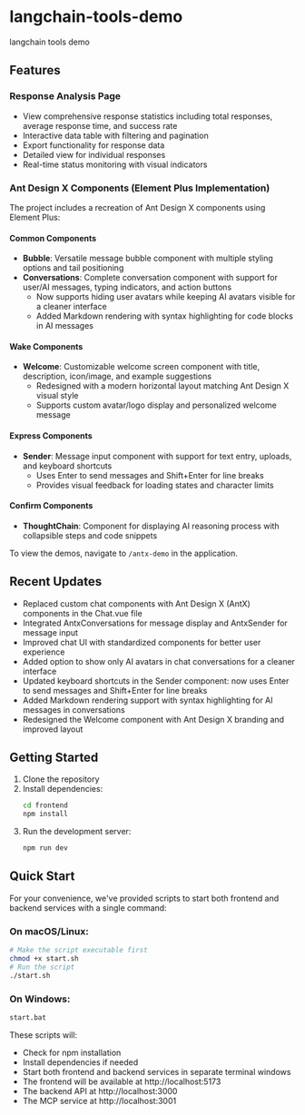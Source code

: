 # langchain-tools-demo
langchain tools demo

## Features

### Response Analysis Page
- View comprehensive response statistics including total responses, average response time, and success rate
- Interactive data table with filtering and pagination
- Export functionality for response data
- Detailed view for individual responses
- Real-time status monitoring with visual indicators

### Ant Design X Components (Element Plus Implementation)
The project includes a recreation of Ant Design X components using Element Plus:

#### Common Components
- **Bubble**: Versatile message bubble component with multiple styling options and tail positioning
- **Conversations**: Complete conversation component with support for user/AI messages, typing indicators, and action buttons
  - Now supports hiding user avatars while keeping AI avatars visible for a cleaner interface
  - Added Markdown rendering with syntax highlighting for code blocks in AI messages

#### Wake Components
- **Welcome**: Customizable welcome screen component with title, description, icon/image, and example suggestions
  - Redesigned with a modern horizontal layout matching Ant Design X visual style
  - Supports custom avatar/logo display and personalized welcome message

#### Express Components
- **Sender**: Message input component with support for text entry, uploads, and keyboard shortcuts
  - Uses Enter to send messages and Shift+Enter for line breaks
  - Provides visual feedback for loading states and character limits

#### Confirm Components
- **ThoughtChain**: Component for displaying AI reasoning process with collapsible steps and code snippets

To view the demos, navigate to `/antx-demo` in the application.

## Recent Updates
- Replaced custom chat components with Ant Design X (AntX) components in the Chat.vue file
- Integrated AntxConversations for message display and AntxSender for message input
- Improved chat UI with standardized components for better user experience
- Added option to show only AI avatars in chat conversations for a cleaner interface
- Updated keyboard shortcuts in the Sender component: now uses Enter to send messages and Shift+Enter for line breaks
- Added Markdown rendering support with syntax highlighting for AI messages in conversations
- Redesigned the Welcome component with Ant Design X branding and improved layout

## Getting Started

1. Clone the repository
2. Install dependencies:
   ```bash
   cd frontend
   npm install
   ```
3. Run the development server:
   ```bash
   npm run dev
   ```

## Quick Start

For your convenience, we've provided scripts to start both frontend and backend services with a single command:

### On macOS/Linux:
```bash
# Make the script executable first
chmod +x start.sh
# Run the script
./start.sh
```

### On Windows:
```bash
start.bat
```

These scripts will:
- Check for npm installation
- Install dependencies if needed
- Start both frontend and backend services in separate terminal windows
- The frontend will be available at http://localhost:5173
- The backend API at http://localhost:3000
- The MCP service at http://localhost:3001